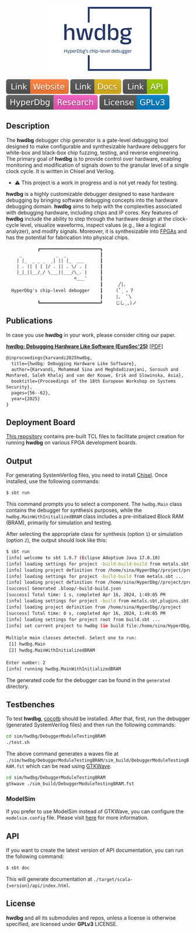 <p align="center">
   <img alt="hwdbg" title="hwdbg" src="https://github.com/HyperDbg/graphics/blob/master/Logos/hwdbg/hwdbg-high-resolution-logo-transparent.png?raw=true" width="300">
</p>

<p align="left">
<a href="https://hwdbg.hyperdbg.org"><img src="https://raw.githubusercontent.com/HyperDbg/graphics/master/Badges/Link-Website-orange.svg" alt="Website"></a>
<a href="https://hwdbg.hyperdbg.org/docs"><img src="https://raw.githubusercontent.com/HyperDbg/graphics/master/Badges/Link-Docs-yellow.svg" alt="Docs"></a>
<a href="https://hwdbg.hyperdbg.org/api"><img src="https://raw.githubusercontent.com/HyperDbg/graphics/master/Badges/Link-API-green.svg" alt="API"></a>
<a href="https://research.hyperdbg.org"><img src="https://raw.githubusercontent.com/HyperDbg/graphics/master/Badges/Link-Research-pink.svg" alt="Published Researches"></a>
<a href="https://www.gnu.org/licenses/gpl-3.0"><img src="https://raw.githubusercontent.com/HyperDbg/graphics/master/Badges/License-GPLv3-blue.svg" alt="License"></a>
</p>

## Description
The **hwdbg** debugger chip generator is a gate-level debugging tool designed to make configurable and synthesizable hardware debuggers for white-box and black-box chip fuzzing, testing, and reverse engineering. The primary goal of **hwdbg** is to provide control over hardware, enabling monitoring and modification of signals down to the granular level of a single clock cycle. It is written in Chisel and Verilog.

- ⚠️ This project is a work in progress and is not yet ready for testing.

**hwdbg** is a highly customizable debugger designed to ease hardware debugging by bringing software debugging concepts into the hardware debugging domain. **hwdbg** aims to help with the complexities associated with debugging hardware, including chips and IP cores. Key features of **hwdbg** include the ability to step through the hardware design at the clock-cycle level, visualize waveforms, inspect values (e.g., like a logical analyzer), and modify signals. Moreover, it is synthesizable into [FPGAs](https://github.com/HyperDbg/hwdbg-fpga) and has the potential for fabrication into physical chips.

```
            ┏━━━━━━━━━━━━━━━━━━━━━━━┓
     _             _  _             ┃
    | |_  _ _ _  _| || |_  ___      ┃
    | . || | | |/ . || . \/ . |     ┃
    |_|_||__/_/ \___||___/\_. |     ┃
                          <___'     ┃
                                    ┃      ╱|、
  HyperDbg's chip-level debugger    ┃     (˚ˎ 。7
                                    ┃     |、 ˜〵
            ┗━━━━━━━━━━━━━━━━━━━━━━━┛     じしˍ,)ノ
```
## Publications

In case you use **hwdbg** in your work, please consider citing our paper.

**[hwdbg: Debugging Hardware Like Software (EuroSec'25)](https://dl.acm.org/doi/abs/10.1145/3722041.3723101)** [[PDF](https://dl.acm.org/doi/pdf/10.1145/3722041.3723101)]

```
@inproceedings{karvandi2025hwdbg,
  title={hwdbg: Debugging Hardware Like Software},
  author={Karvandi, Mohammad Sina and Meghdadizanjani, Soroush and Monfared, Saleh Khalaj and van der Kouwe, Erik and Slowinska, Asia},
  booktitle={Proceedings of the 18th European Workshop on Systems Security},
  pages={56--62},
  year={2025}
}
```

## Deployment Board 

[This repository](https://github.com/HyperDbg/hwdbg-fpga) contains pre-built TCL files to facilitate project creation for running **hwdbg** on various FPGA development boards.

## Output 

For generating SystemVerilog files, you need to install [Chisel](https://www.chisel-lang.org/docs/installation). Once installed, use the following commands:

```sh
$ sbt run
```

This command prompts you to select a component. The `hwdbg.Main` class contains the debugger for synthesis purposes, while the `hwdbg.MainWithInitializedBRAM` class includes a pre-initialized Block RAM (BRAM), primarily for simulation and testing.

After selecting the appropriate class for synthesis (option `1`) or simulation (option `2`), the output should look like this:

```sh
$ sbt run
[info] welcome to sbt 1.9.7 (Eclipse Adoptium Java 17.0.10)
[info] loading settings for project -build-build-build from metals.sbt ...
[info] loading project definition from /home/sina/HyperDbg//project/project/project
[info] loading settings for project -build-build from metals.sbt ...
[info] loading project definition from /home/sina/HyperDbg//project/project
[success] Generated .bloop/-build-build.json
[success] Total time: 1 s, completed Apr 16, 2024, 1:49:05 PM
[info] loading settings for project -build from metals.sbt,plugins.sbt ...
[info] loading project definition from /home/sina/HyperDbg//project
[success] Total time: 0 s, completed Apr 16, 2024, 1:49:05 PM
[info] loading settings for project root from build.sbt ...
[info] set current project to hwdbg (in build file:/home/sina/HyperDbg/hwdbg/)

Multiple main classes detected. Select one to run:
 [1] hwdbg.Main
 [2] hwdbg.MainWithInitializedBRAM

Enter number: 2
[info] running hwdbg.MainWithInitializedBRAM
```

The generated code for the debugger can be found in the `generated` directory.

## Testbenches

To test **hwdbg**, [cocotb](https://www.cocotb.org/) should be installed. After that, first, run the debugger (generated SystemVerilog files) and then run the following commands:

```sh
cd sim/hwdbg/DebuggerModuleTestingBRAM
./test.sh
```

The above command generates a waves file at `./sim/hwdbg/DebuggerModuleTestingBRAM/sim_build/DebuggerModuleTestingBRAM.fst` which can be read using [GTKWave](https://gtkwave.sourceforge.net/).

```sh
cd sim/hwdbg/DebuggerModuleTestingBRAM
gtkwave ./sim_build/DebuggerModuleTestingBRAM.fst
```

### ModelSim

If you prefer to use ModelSim instead of GTKWave, you can configure the `modelsim.config` file. Please visit <a href="https://github.com/HyperDbg/hwdbg/blob/main/sim/modelsim/README.md">here</a> for more information.

## API

If you want to create the latest version of API documentation, you can run the following command:

```sh
$ sbt doc
```

This will generate documentation at `./target/scala-{version}/api/index.html`.

## License

**hwdbg** and all its submodules and repos, unless a license is otherwise specified, are licensed under **GPLv3** LICENSE.
